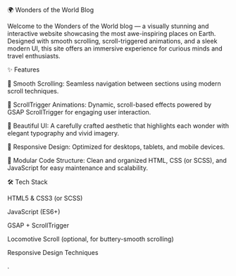 🌍 Wonders of the World Blog

Welcome to the Wonders of the World blog — a visually stunning and interactive website showcasing the most awe-inspiring places on Earth. Designed with smooth scrolling, scroll-triggered animations, and a sleek modern UI, this site offers an immersive experience for curious minds and travel enthusiasts.

✨ Features

🎢 Smooth Scrolling: Seamless navigation between sections using modern scroll techniques.

🎯 ScrollTrigger Animations: Dynamic, scroll-based effects powered by GSAP ScrollTrigger
 for engaging user interaction.

🎨 Beautiful UI: A carefully crafted aesthetic that highlights each wonder with elegant typography and vivid imagery.

📱 Responsive Design: Optimized for desktops, tablets, and mobile devices.

🔗 Modular Code Structure: Clean and organized HTML, CSS (or SCSS), and JavaScript for easy maintenance and scalability.

🛠️ Tech Stack

HTML5 & CSS3 (or SCSS)

JavaScript (ES6+)

GSAP + ScrollTrigger

Locomotive Scroll (optional, for buttery-smooth scrolling)

Responsive Design Techniques


.
